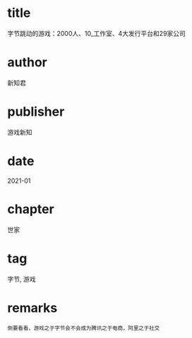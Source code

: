 # title
字节跳动的游戏：2000人、10_工作室、4大发行平台和29家公司

# author
新知君

# publisher
游戏新知

# date
2021-01

# chapter
世家

# tag
字节, 游戏

# remarks
`倒要看看，游戏之于字节会不会成为腾讯之于电商，阿里之于社交`
